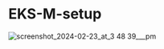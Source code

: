 # EKS-M-setup

![screenshot_2024-02-23_at_3 48 39___pm](https://github.com/Group-4-EKS/EKS-M-setup/assets/134659874/f7529551-bc55-4a53-8ab6-36824f597f7d)
